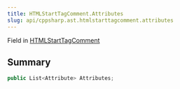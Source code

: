 ```yaml
---
title: HTMLStartTagComment.Attributes
slug: api/cppsharp.ast.htmlstarttagcomment.attributes
---
```

Field in [HTMLStartTagComment](/api/cppsharp/ast/htmlstarttagcomment)

## Summary



```csharp
public List<Attribute> Attributes;
```


